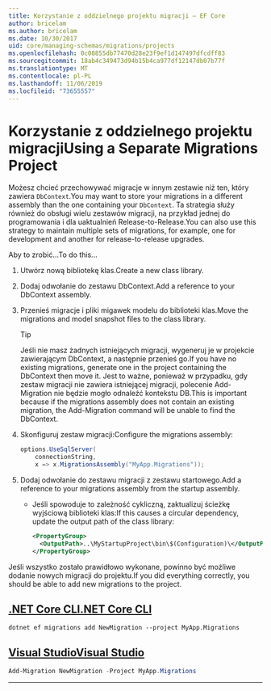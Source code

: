 ```yaml
---
title: Korzystanie z oddzielnego projektu migracji — EF Core
author: bricelam
ms.author: bricelam
ms.date: 10/30/2017
uid: core/managing-schemas/migrations/projects
ms.openlocfilehash: 0c08855db77470d28e23f9ef1d147497dfcdff83
ms.sourcegitcommit: 18ab4c349473d94b15b4ca977df12147db07b77f
ms.translationtype: MT
ms.contentlocale: pl-PL
ms.lasthandoff: 11/06/2019
ms.locfileid: "73655557"
---
```

# <a name="using-a-separate-migrations-project"></a><span data-ttu-id="b53cc-102">Korzystanie z oddzielnego projektu migracji</span><span class="sxs-lookup"><span data-stu-id="b53cc-102">Using a Separate Migrations Project</span></span>

<span data-ttu-id="b53cc-103">Możesz chcieć przechowywać migracje w innym zestawie niż ten, który zawiera `DbContext`.</span><span class="sxs-lookup"><span data-stu-id="b53cc-103">You may want to store your migrations in a different assembly than the one containing your `DbContext`.</span></span> <span data-ttu-id="b53cc-104">Ta strategia służy również do obsługi wielu zestawów migracji, na przykład jednej do programowania i dla uaktualnień Release-to-Release.</span><span class="sxs-lookup"><span data-stu-id="b53cc-104">You can also use this strategy to maintain multiple sets of migrations, for example, one for development and another for release-to-release upgrades.</span></span>

<span data-ttu-id="b53cc-105">Aby to zrobić...</span><span class="sxs-lookup"><span data-stu-id="b53cc-105">To do this...</span></span>

1. <span data-ttu-id="b53cc-106">Utwórz nową bibliotekę klas.</span><span class="sxs-lookup"><span data-stu-id="b53cc-106">Create a new class library.</span></span>

2. <span data-ttu-id="b53cc-107">Dodaj odwołanie do zestawu DbContext.</span><span class="sxs-lookup"><span data-stu-id="b53cc-107">Add a reference to your DbContext assembly.</span></span>

3. <span data-ttu-id="b53cc-108">Przenieś migracje i pliki migawek modelu do biblioteki klas.</span><span class="sxs-lookup"><span data-stu-id="b53cc-108">Move the migrations and model snapshot files to the class library.</span></span>
   > [!TIP]
   > <span data-ttu-id="b53cc-109">Jeśli nie masz żadnych istniejących migracji, wygeneruj je w projekcie zawierającym DbContext, a następnie przenieś go.</span><span class="sxs-lookup"><span data-stu-id="b53cc-109">If you have no existing migrations, generate one in the project containing the DbContext then move it.</span></span>
   > <span data-ttu-id="b53cc-110">Jest to ważne, ponieważ w przypadku, gdy zestaw migracji nie zawiera istniejącej migracji, polecenie Add-Migration nie będzie mogło odnaleźć kontekstu DB.</span><span class="sxs-lookup"><span data-stu-id="b53cc-110">This is important because if the migrations assembly does not contain an existing migration, the Add-Migration command will be unable to find the DbContext.</span></span>

4. <span data-ttu-id="b53cc-111">Skonfiguruj zestaw migracji:</span><span class="sxs-lookup"><span data-stu-id="b53cc-111">Configure the migrations assembly:</span></span>

   ``` csharp
   options.UseSqlServer(
       connectionString,
       x => x.MigrationsAssembly("MyApp.Migrations"));
   ```

5. <span data-ttu-id="b53cc-112">Dodaj odwołanie do zestawu migracji z zestawu startowego.</span><span class="sxs-lookup"><span data-stu-id="b53cc-112">Add a reference to your migrations assembly from the startup assembly.</span></span>
   * <span data-ttu-id="b53cc-113">Jeśli spowoduje to zależność cykliczną, zaktualizuj ścieżkę wyjściową biblioteki klas:</span><span class="sxs-lookup"><span data-stu-id="b53cc-113">If this causes a circular dependency, update the output path of the class library:</span></span>

     ``` xml
     <PropertyGroup>
       <OutputPath>..\MyStartupProject\bin\$(Configuration)\</OutputPath>
     </PropertyGroup>
     ```

<span data-ttu-id="b53cc-114">Jeśli wszystko zostało prawidłowo wykonane, powinno być możliwe dodanie nowych migracji do projektu.</span><span class="sxs-lookup"><span data-stu-id="b53cc-114">If you did everything correctly, you should be able to add new migrations to the project.</span></span>

## <a name="net-core-clitabdotnet-core-cli"></a>[<span data-ttu-id="b53cc-115">.NET Core CLI</span><span class="sxs-lookup"><span data-stu-id="b53cc-115">.NET Core CLI</span></span>](#tab/dotnet-core-cli)

``` Console
dotnet ef migrations add NewMigration --project MyApp.Migrations
```

## <a name="visual-studiotabvs"></a>[<span data-ttu-id="b53cc-116">Visual Studio</span><span class="sxs-lookup"><span data-stu-id="b53cc-116">Visual Studio</span></span>](#tab/vs)

``` powershell
Add-Migration NewMigration -Project MyApp.Migrations
```

***
